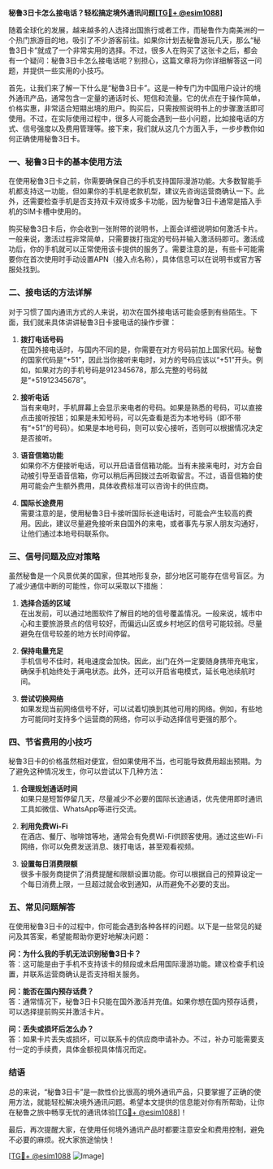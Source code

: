 **秘鲁3日卡怎么接电话？轻松搞定境外通讯问题[[TG💪+ @esim1088](https://t.me/s/esim1088)]**

随着全球化的发展，越来越多的人选择出国旅行或者工作，而秘鲁作为南美洲的一个热门旅游目的地，吸引了不少游客前往。如果你计划去秘鲁游玩几天，那么“秘鲁3日卡”就成了一个非常实用的选择。不过，很多人在购买了这张卡之后，都会有一个疑问：秘鲁3日卡怎么接电话呢？别担心，这篇文章将为你详细解答这一问题，并提供一些实用的小技巧。

首先，让我们来了解一下什么是“秘鲁3日卡”。这是一种专门为中国用户设计的境外通讯产品，通常包含一定量的通话时长、短信和流量。它的优点在于操作简单，价格实惠，非常适合短期出境的用户。购买后，只需按照说明书上的步骤激活即可使用。不过，在实际使用过程中，很多人可能会遇到一些小问题，比如接电话的方式、信号强度以及费用管理等。接下来，我们就从这几个方面入手，一步步教你如何正确使用秘鲁3日卡。

### **一、秘鲁3日卡的基本使用方法**

在使用秘鲁3日卡之前，你需要确保自己的手机支持国际漫游功能。大多数智能手机都支持这一功能，但如果你的手机是老款机型，建议先咨询运营商确认一下。此外，还需要检查手机是否支持双卡双待或多卡功能，因为秘鲁3日卡通常是插入手机的SIM卡槽中使用的。

购买秘鲁3日卡后，你会收到一张附带的说明书，上面会详细说明如何激活卡片。一般来说，激活过程非常简单，只需要拨打指定的号码并输入激活码即可。激活成功后，你的手机就可以正常使用该卡提供的服务了。需要注意的是，有些卡可能需要你在首次使用时手动设置APN（接入点名称），具体信息可以在说明书或官方客服处找到。

### **二、接电话的方法详解**

对于习惯了国内通讯方式的人来说，初次在国外接电话可能会感到有些陌生。下面，我们就来具体讲讲秘鲁3日卡接电话的操作步骤：

1. **拨打电话号码**  
   在国外接电话时，与国内不同的是，你需要在对方号码前加上国家代码。秘鲁的国家代码是“+51”，因此当你接听来电时，对方的号码应该以“+51”开头。例如，如果对方的手机号码是912345678，那么完整的号码就是“+51912345678”。

2. **接听电话**  
   当有来电时，手机屏幕上会显示来电者的号码。如果是熟悉的号码，可以直接点击接听按钮；如果是未知号码，可以先查看是否为本地号码（即不带有“+51”的号码）。如果是本地号码，则可以安心接听，否则可以根据情况决定是否接听。

3. **语音信箱功能**  
   如果你不方便接听电话，可以开启语音信箱功能。当有未接来电时，对方会自动被引导至语音信箱，你可以稍后再回拨过去听取留言。不过，语音信箱的使用可能会产生额外费用，具体收费标准可以咨询卡的供应商。

4. **国际长途费用**  
   需要注意的是，使用秘鲁3日卡接听国际长途电话时，可能会产生较高的费用。因此，建议尽量避免接听来自国外的来电，或者事先与家人朋友沟通好，让他们通过本地号码联系你。

### **三、信号问题及应对策略**

虽然秘鲁是一个风景优美的国家，但其地形复杂，部分地区可能存在信号盲区。为了减少通信中断的可能性，你可以采取以下措施：

1. **选择合适的区域**  
   在出发前，可以通过地图软件了解目的地的信号覆盖情况。一般来说，城市中心和主要旅游景点的信号较好，而偏远山区或乡村地区的信号可能较弱。尽量避免在信号较差的地方长时间停留。

2. **保持电量充足**  
   手机信号不佳时，耗电速度会加快。因此，出门在外一定要随身携带充电宝，确保手机始终处于满电状态。此外，还可以开启省电模式，延长电池续航时间。

3. **尝试切换网络**  
   如果发现当前网络信号不好，可以试着切换到其他可用的网络。例如，有些地方可能同时支持多个运营商的网络，你可以手动选择信号更强的那个。

### **四、节省费用的小技巧**

秘鲁3日卡的价格虽然相对便宜，但如果使用不当，也可能导致费用超出预期。为了避免这种情况发生，你可以尝试以下几种方法：

1. **合理规划通话时间**  
   如果只是短暂停留几天，尽量减少不必要的国际长途通话，优先使用即时通讯工具如微信、WhatsApp等进行交流。

2. **利用免费Wi-Fi**  
   在酒店、餐厅、咖啡馆等地，通常会有免费Wi-Fi供顾客使用。通过这些Wi-Fi网络，你可以免费发送消息、拨打电话，甚至观看视频。

3. **设置每日消费限额**  
   很多卡服务商提供了消费提醒和限额设置功能。你可以根据自己的预算设定一个每日消费上限，一旦超过就会收到通知，从而避免不必要的支出。

### **五、常见问题解答**

在使用秘鲁3日卡的过程中，你可能会遇到各种各样的问题。以下是一些常见的疑问及其答案，希望能帮助你更好地解决问题：

**问：为什么我的手机无法识别秘鲁3日卡？**  
答：这可能是由于手机不支持该卡的频段或未启用国际漫游功能。建议检查手机设置，并联系运营商确认是否支持相关服务。

**问：能否在国内预存话费？**  
答：通常情况下，秘鲁3日卡只能在国外激活并充值。如果你想在国内预存话费，可以选择提前购买并激活卡片。

**问：丢失或损坏后怎么办？**  
答：如果卡片丢失或损坏，可以联系卡的供应商申请补办。不过，补办可能需要支付一定的手续费，具体金额视具体情况而定。

### **结语**

总的来说，“秘鲁3日卡”是一款性价比很高的境外通讯产品，只要掌握了正确的使用方法，就能轻松解决境外通讯问题。希望本文提供的信息能对你有所帮助，让你在秘鲁之旅中畅享无忧的通讯体验[[TG💪+ @esim1088](https://t.me/s/esim1088)]！

最后，再次提醒大家，在使用任何境外通讯产品时都要注意安全和费用控制，避免不必要的麻烦。祝大家旅途愉快！

[[TG💪+ @esim1088](https://t.me/s/esim1088) ![Image](https://i.postimg.cc/4NQfJmqS/Snipaste-2025-05-13-00-14-12.png)]